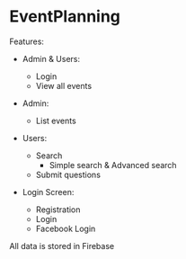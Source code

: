 # EventPlanning

Features:
- Admin & Users:
  - Login
  - View all events
- Admin:
  - List events
- Users:
  - Search
	  - Simple search & Advanced search
  - Submit questions
  
- Login Screen:
  - Registration
  - Login
  - Facebook Login
 
 All data is stored in Firebase

